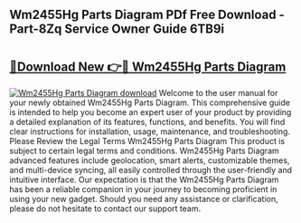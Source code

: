 ## Wm2455Hg Parts Diagram PDf Free Download - Part-8Zq Service Owner Guide 6TB9i

# <h2><a href="http://dfqu0bd.blite.top/?on=Wm2455Hg+Parts+Diagram">🔗Download New 👉🔴 Wm2455Hg Parts Diagram</a></h2>

[![Wm2455Hg Parts Diagram download](https://i.imgur.com/lujVjoI.png)](http://dfqu0bd.blite.top/?on=Wm2455Hg+Parts+Diagram)
Welcome to the user manual for your newly obtained Wm2455Hg Parts Diagram. This comprehensive guide is intended to help you become an expert user of your product by providing a detailed explanation of its features, functions, and benefits. You will find clear instructions for installation, usage, maintenance, and troubleshooting. Please Review the Legal Terms Wm2455Hg Parts Diagram This product is subject to certain legal terms and conditions. Wm2455Hg Parts Diagram advanced features include geolocation, smart alerts, customizable themes, and multi-device syncing, all easily controlled through the user-friendly and intuitive interface. Our expectation is that the Wm2455Hg Parts Diagram has been a reliable companion in your journey to becoming proficient in using your new gadget. Should you need any assistance or clarification, please do not hesitate to contact our support team.
